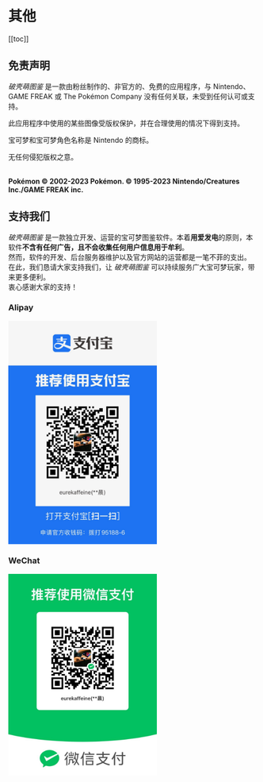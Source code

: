 

# 其他
[[toc]]
## 免责声明

_破壳萌图鉴_ 是一款由粉丝制作的、非官方的、免费的应用程序，与 Nintendo、GAME FREAK 或 The Pokémon Company 没有任何关联，未受到任何认可或支持。

此应用程序中使用的某些图像受版权保护，并在合理使用的情况下得到支持。

宝可梦和宝可梦角色名称是 Nintendo 的商标。

无任何侵犯版权之意。

\
**Pokémon © 2002-2023 Pokémon. © 1995-2023 Nintendo/Creatures Inc./GAME FREAK inc.**

## 支持我们

_破壳萌图鉴_ 是一款独立开发、运营的宝可梦图鉴软件。本着**用爱发电**的原则，本软件**不含有任何广告，且不会收集任何用户信息用于牟利**。\
               然而，软件的开发、后台服务器维护以及官方网站的运营都是一笔不菲的支出。\
               在此，我们恳请大家支持我们，让 _破壳萌图鉴_ 可以持续服务广大宝可梦玩家，带来更多便利。\
               衷心感谢大家的支持！

### Alipay
<img src="../../.vuepress/public/qr_alipay.jpg" width = "300" alt="Alipay QR Code" align=center />

### WeChat
<img src="../../.vuepress/public/qr_wechat.jpg" width = "300" alt="WeChat QR Code" align=center />